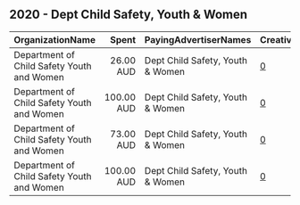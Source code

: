 ## 2020 - Dept Child Safety, Youth & Women 
|OrganizationName|Spent|PayingAdvertiserNames|CreativeUrls|Impressions|Genders|AgeBrackets|CountryCodes|BillingAddresses|CandidateBallotInformation|
|:---|---:|:---|:---|---:|:---|:---|:---|:---|:---|
|Department of Child Safety  Youth and Women|26.00 AUD|Dept Child Safety, Youth & Women|[0](https://www.snap.com/political-ads/asset/3d9a8d0a0d29bf717079d0e57995267a6c596d5c553db4923a26de09ad5bd07a?mediaType=mp4)|21,636||16-|australia|"111 George Street,Brisbane City,4000,AU"|CBComp 2020 YouthU16 Snapchat|
|Department of Child Safety  Youth and Women|100.00 AUD|Dept Child Safety, Youth & Women|[0](https://www.snap.com/political-ads/asset/c5924612333092d544300ae01f77cfa1f0abfeb85f3c1fe3246b89c25a01fdba?mediaType=mp4)|93,805||16-|australia|"111 George Street,Brisbane City,4000,AU"|CBComp 2020 YouthU16 Snapchat|
|Department of Child Safety  Youth and Women|73.00 AUD|Dept Child Safety, Youth & Women|[0](https://www.snap.com/political-ads/asset/3d9a8d0a0d29bf717079d0e57995267a6c596d5c553db4923a26de09ad5bd07a?mediaType=mp4)|67,374||16-|australia|"111 George Street,Brisbane City,4000,AU"|CBComp 2020 YouthU16 Snapchat|
|Department of Child Safety  Youth and Women|100.00 AUD|Dept Child Safety, Youth & Women|[0](https://www.snap.com/political-ads/asset/3d9a8d0a0d29bf717079d0e57995267a6c596d5c553db4923a26de09ad5bd07a?mediaType=mp4)|96,116||16-|australia|"111 George Street,Brisbane City,4000,AU"|CBComp 2020 YouthU16 Snapchat|
